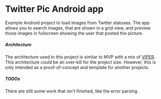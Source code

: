 Twitter Pic Android app
====================

Example Android project to load images from Twitter statuses. The app allows you to search images, that are shown in a grid view, and preview those images in fullscreen showing the user that posted the picture.

##### Architecture
The architecture used in this project is similar to MVP with a mix of [VIPER](https://www.ckl.io/blog/ios-project-architecture-using-viper/). This architecture could be an over-kill for the project size. However, this is only intended as a proof-of-concept and template for another projects.

##### TODOs
There are still some work that isn't finished, like the error parsing.
